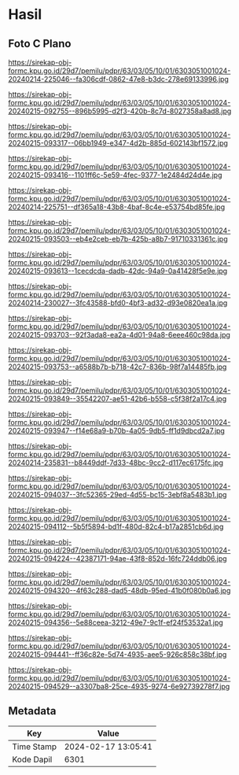 # Hasil

## Foto C Plano

https://sirekap-obj-formc.kpu.go.id/29d7/pemilu/pdpr/63/03/05/10/01/6303051001024-20240214-225046--fa306cdf-0862-47e8-b3dc-278e69133996.jpg

https://sirekap-obj-formc.kpu.go.id/29d7/pemilu/pdpr/63/03/05/10/01/6303051001024-20240215-092755--896b5995-d2f3-420b-8c7d-8027358a8ad8.jpg

https://sirekap-obj-formc.kpu.go.id/29d7/pemilu/pdpr/63/03/05/10/01/6303051001024-20240215-093317--06bb1949-e347-4d2b-885d-602143bf1572.jpg

https://sirekap-obj-formc.kpu.go.id/29d7/pemilu/pdpr/63/03/05/10/01/6303051001024-20240215-093416--1101ff6c-5e59-4fec-9377-1e2484d24d4e.jpg

https://sirekap-obj-formc.kpu.go.id/29d7/pemilu/pdpr/63/03/05/10/01/6303051001024-20240214-225751--df365a18-43b8-4baf-8c4e-e53754bd85fe.jpg

https://sirekap-obj-formc.kpu.go.id/29d7/pemilu/pdpr/63/03/05/10/01/6303051001024-20240215-093503--eb4e2ceb-eb7b-425b-a8b7-91710331361c.jpg

https://sirekap-obj-formc.kpu.go.id/29d7/pemilu/pdpr/63/03/05/10/01/6303051001024-20240215-093613--1cecdcda-dadb-42dc-94a9-0a41428f5e9e.jpg

https://sirekap-obj-formc.kpu.go.id/29d7/pemilu/pdpr/63/03/05/10/01/6303051001024-20240214-230027--3fc43588-bfd0-4bf3-ad32-d93e0820ea1a.jpg

https://sirekap-obj-formc.kpu.go.id/29d7/pemilu/pdpr/63/03/05/10/01/6303051001024-20240215-093703--92f3ada8-ea2a-4d01-94a8-6eee460c98da.jpg

https://sirekap-obj-formc.kpu.go.id/29d7/pemilu/pdpr/63/03/05/10/01/6303051001024-20240215-093753--a6588b7b-b718-42c7-836b-98f7a14485fb.jpg

https://sirekap-obj-formc.kpu.go.id/29d7/pemilu/pdpr/63/03/05/10/01/6303051001024-20240215-093849--35542207-ae51-42b6-b558-c5f38f2a17c4.jpg

https://sirekap-obj-formc.kpu.go.id/29d7/pemilu/pdpr/63/03/05/10/01/6303051001024-20240215-093947--f14e68a9-b70b-4a05-9db5-ff1d9dbcd2a7.jpg

https://sirekap-obj-formc.kpu.go.id/29d7/pemilu/pdpr/63/03/05/10/01/6303051001024-20240214-235831--b8449ddf-7d33-48bc-9cc2-d117ec6175fc.jpg

https://sirekap-obj-formc.kpu.go.id/29d7/pemilu/pdpr/63/03/05/10/01/6303051001024-20240215-094037--3fc52365-29ed-4d55-bc15-3ebf8a5483b1.jpg

https://sirekap-obj-formc.kpu.go.id/29d7/pemilu/pdpr/63/03/05/10/01/6303051001024-20240215-094112--5b5f5894-bd1f-480d-82c4-b17a2851cb6d.jpg

https://sirekap-obj-formc.kpu.go.id/29d7/pemilu/pdpr/63/03/05/10/01/6303051001024-20240215-094224--42387171-94ae-43f8-852d-16fc724ddb06.jpg

https://sirekap-obj-formc.kpu.go.id/29d7/pemilu/pdpr/63/03/05/10/01/6303051001024-20240215-094320--4f63c288-dad5-48db-95ed-41b0f080b0a6.jpg

https://sirekap-obj-formc.kpu.go.id/29d7/pemilu/pdpr/63/03/05/10/01/6303051001024-20240215-094356--5e88ceea-3212-49e7-9c1f-ef24f53532a1.jpg

https://sirekap-obj-formc.kpu.go.id/29d7/pemilu/pdpr/63/03/05/10/01/6303051001024-20240215-094441--ff36c82e-5d74-4935-aee5-926c858c38bf.jpg

https://sirekap-obj-formc.kpu.go.id/29d7/pemilu/pdpr/63/03/05/10/01/6303051001024-20240215-094529--a3307ba8-25ce-4935-9274-6e92739278f7.jpg


## Metadata

| Key        | Value               |
| ---------- | ------------------- |
| Time Stamp | 2024-02-17 13:05:41 |
| Kode Dapil | 6301                |



